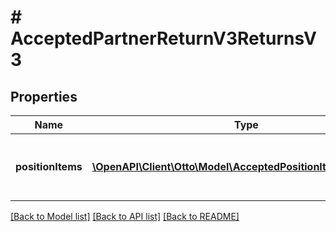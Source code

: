 # # AcceptedPartnerReturnV3ReturnsV3

## Properties

Name | Type | Description | Notes
------------ | ------------- | ------------- | -------------
**positionItems** | [**\OpenAPI\Client\Otto\Model\AcceptedPositionItemReturnsV3[]**](AcceptedPositionItemReturnsV3.md) | List of all the items received from partner |

[[Back to Model list]](../../README.md#models) [[Back to API list]](../../README.md#endpoints) [[Back to README]](../../README.md)
